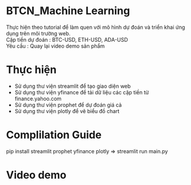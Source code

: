 # BTCN_Machine Learning
Thực hiện theo tutorial để làm quen với mô hình dự đoán và triển khai ứng dụng trên môi trường web.  
Cặp tiền dự đoán : BTC-USD, ETH-USD, ADA-USD  
Yêu cầu : Quay lại video demo sản phẩm  

# Thực hiện
- Sử dụng thư viện streamlit để tạo giao diện web
- Sử dụng thư viện yfinance để tải dữ liệu các cặp tiền từ finance.yahoo.com
- Sử dụng thư viện prophet để dự đoán giá cả
- Sử dụng thư viện plotly để vẽ biểu đồ chart
# Complilation Guide 
pip install streamlit prophet yfinance plotly => streamlit run main.py
# Video demo 



